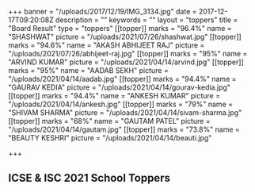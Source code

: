 +++
banner = "/uploads/2017/12/19/IMG_3134.jpg"
date = 2017-12-17T09:20:08Z
description = ""
keywords = ""
layout = "toppers"
title = "Board Result"
type = "toppers"
[[topper]]
marks = "96.4%"
name = "SHASHWAT"
picture = "/uploads/2021/07/26/shashwat.jpg"
[[topper]]
marks = "94.6%"
name = "AKASH ABHIJEET RAJ"
picture = "/uploads/2021/07/26/abhijeet-raj.jpg"
[[topper]]
marks = "95%"
name = "ARVIND KUMAR"
picture = "/uploads/2021/04/14/arvind.jpg"
[[topper]]
marks = "95%"
name = "AADAB SEKH"
picture = "/uploads/2021/04/14/aadab.jpg"
[[topper]]
marks = "94.4%"
name = "GAURAV KEDIA"
picture = "/uploads/2021/04/14/gourav-kedia.jpg"
[[topper]]
marks = "94.4%"
name = "ANKESH KUMAR"
picture = "/uploads/2021/04/14/ankesh.jpg"
[[topper]]
marks = "79%"
name = "SHIVAM SHARMA"
picture = "/uploads/2021/04/14/sivam-sharma.jpg"
[[topper]]
marks = "68%"
name = "GAUTAM PATEL"
picture = "/uploads/2021/04/14/gautam.jpg"
[[topper]]
marks = "73.8%"
name = "BEAUTY KESHRI"
picture = "/uploads/2021/04/14/beauti.jpg"

+++
## ICSE & ISC 2021 School Toppers